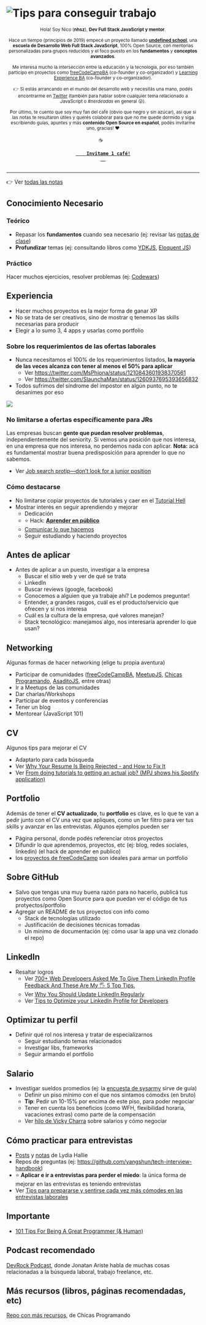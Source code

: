 # ![Tips para conseguir trabajo](https://i.imgur.com/HvIM7M5.png)

<div align="center">  
  <p align="center">
  <sub>Hola! Soy Nico (<strong>nhsz</strong>), <strong>Dev Full Stack JavaScript y mentor</strong>.</sub>
  </p>
  
  <p align="center">
    <sub>
      Hace un tiempo (principios de 2019) empecé un proyecto llamado <a href="https://undefinedschool.io"><strong>undefined school</strong></a>, una <strong>escuela de Desarrollo Web Full Stack JavaScript</strong>, 100% Open Source, con mentorías personalizadas para grupos reducidos y el foco puesto en los <strong>fundamentos</strong> y <strong>conceptos avanzados</strong>.
    </sub>
  </p>

  <p align="center">
    <sub>
      Me interesa mucho la intersección entre la educación y la tecnología, por eso también participo en proyectos como <a href="https://freecodecampba.org">freeCodeCampBA</a> (co-founder y co-organizador) y <a href="https://twitter.com/LXBA_">Learning Experience BA</a> (co-founder y co-organizador).
    </sub>
  </p>

 <p align="center">
    <sub>
  👉 Si estás arrancando en el mundo del desarrollo web y necesitás una mano, podés encontrarme en <a href="https://twitter.com/_nhsz/">Twitter</a> (también para hablar sobre cualquier tema relacionado a JavaScript o <em>#nerdeadas</em> en general 😛).
  </sub>
  </p>
  
  <p align="center">
  <sub>
    Por último, te cuento que soy muy fan del café (obvio que negro y sin azúcar), asi que si las notas te resultaron útiles y querés colaborar para que no me quede dormido y siga escribiendo guías, apuntes y más <strong>contenido Open Source en español</strong>, podés invitarme uno, gracias! ❤️
  </sub>
  </p>
  
  <p align="center">
  ☕
  <code> 
  <a href="https://cafecito.app/nhsz">
    <strong>Invitame 1 café!</strong>
  </a>
  </code>
  </p>
  <hr>
</div>

👉 Ver [todas las notas](https://github.com/undefinedschool/notes)

## Conocimiento Necesario

### Teórico

- Repasar los **fundamentos** cuando sea necesario (ej: revisar las [notas de clase](https://github.com/undefinedschool/notes))
- **Profundizar** temas (ej: consultando libros como [YDKJS](https://github.com/getify/You-Dont-Know-JS), [Eloquent JS](https://eloquentjavascript.net/))

### Práctico

Hacer muchos ejercicios, resolver problemas (ej: [Codewars](https://www.codewars.com/))
  
## Experiencia

- Hacer muchos proyectos es la mejor forma de ganar XP
- No se trata de ser creativos, sino de mostrar q tenemos las skills necesarias para producir
- Elegir a lo sumo 3, 4 apps y usarlas como portfolio

### Sobre los requerimientos de las ofertas laborales

- Nunca necesitamos el 100% de los requerimientos listados, **la mayoría de las veces alcanza con tener al menos el 50% para aplicar**
    - Ver https://twitter.com/MsPhiona/status/1210843601938370561
    - Ver https://twitter.com/SlaunchaMan/status/1260937695393656832
- Todos sufrimos del síndrome del impostor en algún punto, no te desanimes por eso

![](https://i.imgur.com/y4d9LoA.png)

### No limitarse a ofertas específicamente para JRs

Las empresas buscan **gente que puedan resolver problemas**, independientemente del seniority. Si vemos una posición que nos interesa, en una empresa que nos interesa, no perdemos nada con aplicar. **Nota:** acá es fundamental mostrar buena predisposición para aprender lo que no sabemos.

- Ver [Job search protip—don’t look for a junior position](https://zellwk.com/blog/dont-look-for-a-junior-position/)
  
### Cómo destacarse

- No limitarse copiar proyectos de tutoriales y caer en el [Tutorial Hell](https://www.youtube.com/watch?v=kedlCFBoKM8)
- Mostrar interés en seguir aprendiendo y mejorar
  - Dedicación
  - ⭐ Hack: [**Aprender en público**](https://trello.com/c/4aGZVGjf/14-aprender-en-p%C3%BAblico)
  - [Comunicar lo que hacemos](https://www.youtube.com/watch?v=YajPEQUVrMU)
  - Seguir estudiando y haciendo proyectos

## Antes de aplicar

- Antes de aplicar a un puesto, investigar a la empresa
  - Buscar el sitio web y ver de qué se trata
  - LinkedIn
  - Buscar reviews (google, facebook)
  - Conocemos a alguien que ya trabaje ahí? Le podemos preguntar!
  - Entender, a grandes rasgos, cuál es el producto/servicio que ofrecen y si nos interesa
  - Cuál es la cultura de la empresa, qué valores manejan?
  - Stack tecnológico: manejamos algo, nos interesaría aprender lo que usan?
  
## Networking

Algunas formas de hacer networking (elige tu propia aventura)

- Participar de comunidades ([freeCodeCampBA](http://freecodecampba.org/), [MeetupJS](https://meetupjs.com.ar/), [Chicas Programando](https://twitter.com/ChicasProgAR), [AsaditoJS](https://twitter.com/asaditojs), entre otras)
- Ir a Meetups de las comunidades
- Dar charlas/Workshops
- Participar de eventos y conferencias
- Tener un blog
- Mentorear (JavaScript 101)

## CV

Algunos tips para mejorar el CV

- Adaptarlo para cada búsqueda
- Ver [Why Your Resume Is Being Rejected - and How to Fix It
](https://www.freecodecamp.org/news/why-your-resume-is-being-rejected/)
- Ver [From doing tutorials to getting an actual job? (MPJ shows his Spotify application)](https://www.youtube.com/watch?v=bW9riRP8odQ)

## Portfolio

Además de tener el **CV actualizado**, tu **portfolio** es clave, es lo que te van a pedir junto con el CV una vez que apliques, como un 1er filtro para ver tus skills y avanzar en las entrevistas. Algunos ejemplos pueden ser

- Página personal, donde podés referenciar otros proyectos
- Difundir lo que aprendemos, proyectos, etc (ej: blog, redes sociales, linkedin) (el hack de aprender en publico)
- los [proyectos de freeCodeCamp](https://www.freecodecamp.org/learn) son ideales para armar un portfolio

## Sobre GitHub 

- Salvo que tengas una muy buena razón para no hacerlo, publicá tus proyectos como Open Source para que puedan ver el código de tus protyectos/portfolio
- Agregar un README de tus proyectos con info como 
  - Stack de tecnologías utilizado
  - Justificación de decisiones técnicas tomadas
  - Un mínimo de documentación (ej: cómo usar la app una vez clonado el repo)

## LinkedIn

- Resaltar logros
  - Ver [700+ Web Developers Asked Me To Give Them LinkedIn Profile Feedback And These Are My 🖐️ 5 Top Tips.
](https://dev.to/exampro/700-web-developers-asked-me-to-give-them-linkedin-profile-feedback-and-these-are-my-5-top-tips-5382)
  - Ver [Why You Should Update LinkedIn Regularly
](https://dev.to/rachelsoderberg/why-you-should-update-linkedin-regularly-416i)
  - Ver [Tips to Optimize your LinkedIn Profile for Developers
](https://www.samanthaming.com/blog/tips-to-optimize-your-linkedin-profile-for-developers/)

## Optimizar tu perfil

- Definir qué rol nos interesa y tratar de especializarnos
  - Seguir estudiando temas relacionados
  - Investigar libs, frameworks
  - Seguir armando el portfolio
  
## Salario

- Investigar sueldos promedios (ej: la [encuesta de sysarmy](https://openqube.io/encuesta-sueldos-2020.01) sirve de guía)
  - Definir un piso mínimo con el que nos sintamos cómodxs (en bruto)
  - **Tip**: Pedir un 10-15% por encima de este piso, para poder negociar
  - Tener en cuenta los beneficios (como WFH, flexibilidad horaria, vacaciones extras) como parte de la compensación
  - Ver [hilo de Vicky Charra](https://twitter.com/vickycharra/status/1189328314068021249) sobre salarios y cómo negociar

## Cómo practicar para entrevistas

- [Posts](https://dev.to/lydiahallie) y [notas](https://www.theavocoder.com/) de Lydia Hallie
- Repos de preguntas (ej: https://github.com/yangshun/tech-interview-handbook)
- ⭐ **Aplicar e ir a entrevistas para perder el miedo**: la única forma de mejorar en las entrevistas es teniendo entrevistas
- Ver [Tips para prepararse y sentirse cada vez más cómodes en las entrevistas laborales
](https://medium.com/lasdesistemas/tips-para-prepararse-y-sentirse-cada-vez-m%C3%A1s-c%C3%B3modes-en-las-entrevistas-laborales-cb80876a5bbb)

## Importante

- [101 Tips For Being A Great Programmer (& Human)](https://dev.to/emmawedekind/101-tips-for-being-a-great-programmer-human-36nl)

## Podcast recomendado

[DevRock Podcast](https://open.spotify.com/show/5uRPZ5r7bRkW29c5AkppXq), donde Jonatan Ariste habla de muchas cosas relacionadas a la búsqueda laboral, trabajo freelance, etc.

## Más recursos (libros, páginas recomendadas, etc)

[Repo con más recursos](https://github.com/elstr/twitch-chicasprog-recursos), de Chicas Programando
